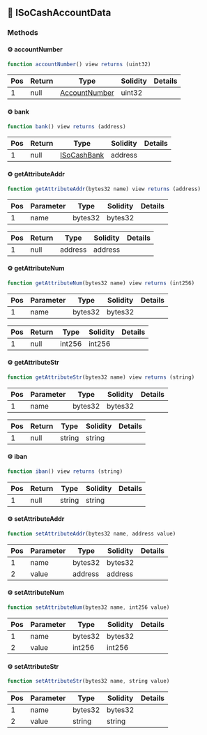 ## 📜 ISoCashAccountData

### Methods

#### ⚙️ __accountNumber__
```js
function accountNumber() view returns (uint32)
```
| Pos | Return | Type | Solidity | Details |
| --- | --- | --- | --- | --- |
|1 | null | [AccountNumber](./api-t-AccountNumber.md) | uint32 |  |


#### ⚙️ __bank__
```js
function bank() view returns (address)
```
| Pos | Return | Type | Solidity | Details |
| --- | --- | --- | --- | --- |
|1 | null | [ISoCashBank](./api-t-ISoCashBank.md) | address |  |


#### ⚙️ __getAttributeAddr__
```js
function getAttributeAddr(bytes32 name) view returns (address)
```
| Pos | Parameter | Type | Solidity | Details |
| --- | --- | --- | --- | --- |
|1 | name | bytes32 | bytes32 |  |


| Pos | Return | Type | Solidity | Details |
| --- | --- | --- | --- | --- |
|1 | null | address | address |  |


#### ⚙️ __getAttributeNum__
```js
function getAttributeNum(bytes32 name) view returns (int256)
```
| Pos | Parameter | Type | Solidity | Details |
| --- | --- | --- | --- | --- |
|1 | name | bytes32 | bytes32 |  |


| Pos | Return | Type | Solidity | Details |
| --- | --- | --- | --- | --- |
|1 | null | int256 | int256 |  |


#### ⚙️ __getAttributeStr__
```js
function getAttributeStr(bytes32 name) view returns (string)
```
| Pos | Parameter | Type | Solidity | Details |
| --- | --- | --- | --- | --- |
|1 | name | bytes32 | bytes32 |  |


| Pos | Return | Type | Solidity | Details |
| --- | --- | --- | --- | --- |
|1 | null | string | string |  |


#### ⚙️ __iban__
```js
function iban() view returns (string)
```
| Pos | Return | Type | Solidity | Details |
| --- | --- | --- | --- | --- |
|1 | null | string | string |  |


#### ⚙️ __setAttributeAddr__
```js
function setAttributeAddr(bytes32 name, address value)
```
| Pos | Parameter | Type | Solidity | Details |
| --- | --- | --- | --- | --- |
|1 | name | bytes32 | bytes32 |  |
|2 | value | address | address |  |


#### ⚙️ __setAttributeNum__
```js
function setAttributeNum(bytes32 name, int256 value)
```
| Pos | Parameter | Type | Solidity | Details |
| --- | --- | --- | --- | --- |
|1 | name | bytes32 | bytes32 |  |
|2 | value | int256 | int256 |  |


#### ⚙️ __setAttributeStr__
```js
function setAttributeStr(bytes32 name, string value)
```
| Pos | Parameter | Type | Solidity | Details |
| --- | --- | --- | --- | --- |
|1 | name | bytes32 | bytes32 |  |
|2 | value | string | string |  |


